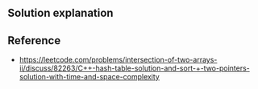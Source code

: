 ## Solution explanation

## Reference

- https://leetcode.com/problems/intersection-of-two-arrays-ii/discuss/82263/C++-hash-table-solution-and-sort-+-two-pointers-solution-with-time-and-space-complexity